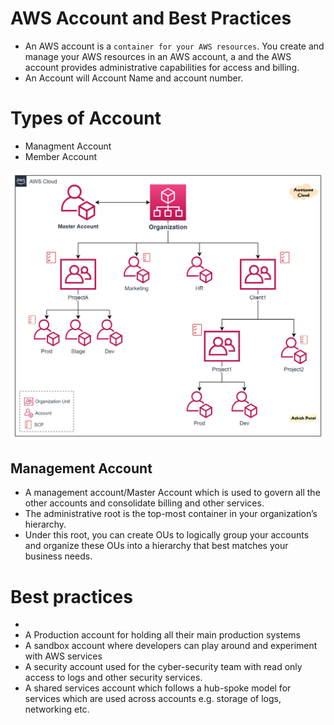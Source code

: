 # AWS Account and  Best Practices
  - An AWS account is a ```container for your AWS resources```. You create and manage your AWS resources in an AWS account, a
    and the AWS account provides administrative capabilities for access and billing.
  - An Account will Account Name and account number.

# Types of Account 
  - Managment Account
  - Member Account

![AWS Account](org.jpg)

## Management Account 
  -  A management account/Master Account which is used to govern all the other accounts and consolidate billing and other services.
  -  The administrative root is the top-most container in your organization’s hierarchy.
  -  Under this root, you can create OUs to logically group your accounts and organize these OUs into a hierarchy that best matches your business needs.

    

# Best practices     
  -
  - A Production account for holding all their main production systems
  - A sandbox account where developers can play around and experiment with AWS services
  - A security account used for the cyber-security team with read only access to logs and other security services.
  - A shared services account which follows a hub-spoke model for services which are used across accounts e.g. storage of logs, networking etc.
